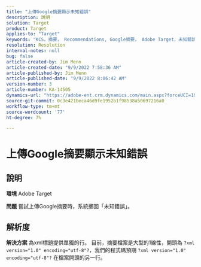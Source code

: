 ```yaml
---
title: "上傳Google摘要顯示未知錯誤"
description: 說明
solution: Target
product: Target
applies-to: "Target"
keywords: "KCS，摘要， Recommendations, Google摘要， Adobe Target，未知錯誤"
resolution: Resolution
internal-notes: null
bug: false
article-created-by: Jim Menn
article-created-date: "9/9/2022 7:58:36 AM"
article-published-by: Jim Menn
article-published-date: "9/9/2022 8:06:42 AM"
version-number: 3
article-number: KA-14505
dynamics-url: "https://adobe-ent.crm.dynamics.com/main.aspx?forceUCI=1&pagetype=entityrecord&etn=knowledgearticle&id=c9c8642f-1530-ed11-9db1-0022480866ad"
source-git-commit: 0c3e421beca46d9fe1952b1f98538a50697216a0
workflow-type: tm+mt
source-wordcount: '77'
ht-degree: 7%

---
```


# 上傳Google摘要顯示未知錯誤

## 說明


<b>環境</b>
Adobe Target

<b>問題</b>
嘗試上傳Google摘要時，系統擲回「未知錯誤」。


## 解析度


<b>解決方案</b>
為xml標題提供單獨的行。
目前，摘要檔案是大型的1線性，開頭為 `?xml version="1.0" encoding="utf-8"?`，我們的程式碼預期 `?xml version="1.0" encoding="utf-8"?` 在檔案開頭的另一行。
